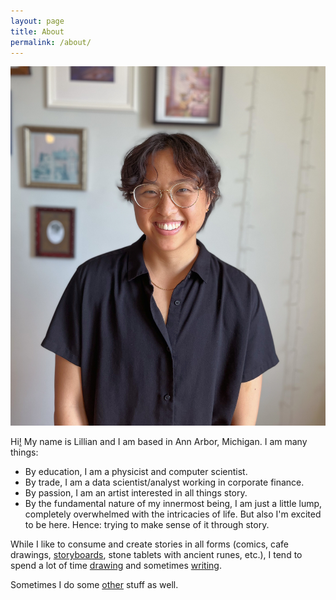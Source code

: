 ```yaml
---
layout: page
title: About
permalink: /about/
---
```


<img src="../images/me/Me_August_2022.JPG" alt="Me" class="myface" onmouseover="switch2Cartoon(this)" onmouseout="switchBack(this)"/>

Hi[!](https://lilhuang.github.io/outtake_photos/) My name is Lillian and I am based in Ann Arbor, Michigan. I am many things:

* By education, I am a physicist and computer scientist.
* By trade, I am a data scientist/analyst working in corporate finance.
* By passion, I am an artist interested in all things story.
* By the fundamental nature of my innermost being, I am just a little lump, completely overwhelmed with the intricacies of life. But also I'm excited to be here. Hence: trying to make sense of it through story.

While I like to consume and create stories in all forms (comics, cafe drawings, [storyboards](https://www.lilhuang.github.io/storyboards), stone tablets with ancient runes, etc.), I tend to spend a lot of time [drawing](https://www.instagram.com/itsalilstrange/) and sometimes [writing](https://lilhuang.github.io/writing/).

Sometimes I do some [other](https://lilhuang.github.io/for_fun/) stuff as well.


<script>
    function switch2Cartoon(x) {
        x.src="../images/me/Me_doodle_2022.JPG";
    }

    function switchBack(x) {
        x.src="../images/me/Me_August_2022.JPG";
    }
</script>

